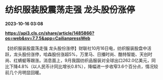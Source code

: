 # 纺织服装股震荡走强 龙头股份涨停

**2023-10-16 03:08**

**https://api3.cls.cn/share/article/1485866?os=web&sv=7.7.5&app=CailianpressWeb**

【纺织服装股震荡走强 龙头股份涨停】财联社10月16日电，纺织服装股盘中活跃，龙头股份涨停，哈森股份涨超5%，万里马、日播时尚、酷特智能、天创时尚、红蜻蜓等跟涨。消息面上，9月我国纺织品服装对全球出口262.0亿美元，同比下降4.8%（以人民币计同比增长0.8%），降幅进一步收窄3.6个百分点，情况较前几个月明显回暖。